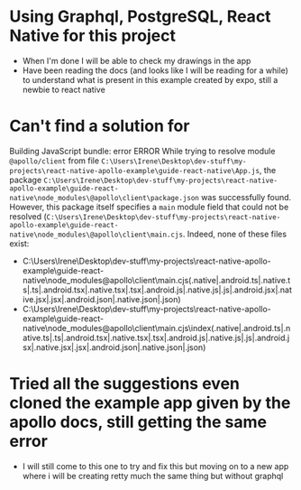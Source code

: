 # Using Graphql, PostgreSQL, React Native for this project
* When I'm done I will be able to check my drawings in the app 
* Have been reading the docs (and looks like I will be reading for a while) to understand what is present in this example created by expo, still a newbie to react native
# Can't find a solution for

Building JavaScript bundle: error
ERROR
While trying to resolve module `@apollo/client` from file `C:\Users\Irene\Desktop\dev-stuff\my-projects\react-native-apollo-example\guide-react-native\App.js`, the package `C:\Users\Irene\Desktop\dev-stuff\my-projects\react-native-apollo-example\guide-react-native\node_modules\@apollo\client\package.json` was successfully found. However, this package itself specifies a `main` module field that could not be resolved (`C:\Users\Irene\Desktop\dev-stuff\my-projects\react-native-apollo-example\guide-react-native\node_modules\@apollo\client\main.cjs`. Indeed, none of these files exist:

  * C:\Users\Irene\Desktop\dev-stuff\my-projects\react-native-apollo-example\guide-react-native\node_modules\@apollo\client\main.cjs(.native|.android.ts|.native.ts|.ts|.android.tsx|.native.tsx|.tsx|.android.js|.native.js|.js|.android.jsx|.native.jsx|.jsx|.android.json|.native.json|.json)
  * C:\Users\Irene\Desktop\dev-stuff\my-projects\react-native-apollo-example\guide-react-native\node_modules\@apollo\client\main.cjs\index(.native|.android.ts|.native.ts|.ts|.android.tsx|.native.tsx|.tsx|.android.js|.native.js|.js|.android.jsx|.native.jsx|.jsx|.android.json|.native.json|.json)

# Tried all the suggestions even cloned the example app given by the apollo docs, still getting the same error
* I will still come to this one to try and fix this but moving on to a new app where i will be creating retty much the same thing but without graphql
